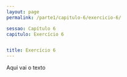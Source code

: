 ```yaml
---
layout: page
permalink: /parte1/capitulo-6/exercicio-6/

sessao: Capítulo 6
capitulo: Exercício 6


title: Exercício 6
---
```


Aqui vai o texto